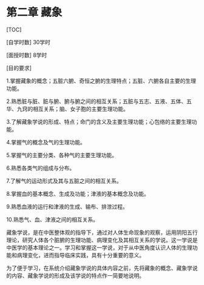 # 第二章  藏象

[TOC]

[自学时数] 30学时

[面授时数] 8学时

[目的要求] 

1.掌握藏象的概念；五脏六腑、奇恒之腑的生理特点；五脏、六腑各自主要的生理功能。

2.熟悉脏与脏、脏与腑、腑与腑之间的相互关系；五脏与五志、五液、五体、五华、九窍的相互关系；脑、女子胞的主要生理功能。

3.了解藏象学说的形成、特点；命门的含义及主要生理功能；心包络的主要生理功能。

4.掌握气的概念及气的生理功能。

5.掌握气的主要分类、各种气的主要生理功能。

6.熟悉各类气的组成与分布。

7.了解气的运动形式及其与五脏之间的相互关系。

8.掌握血的基本概念、生成及功能；津液的基本概念及功能。

9.熟悉血液的运行和津液的生成、输布、排泄过程。

10.熟悉气、血、津液之间的相互关系。

藏象学说，是在中医整体观的指导下，通过对人体生命现象的观察，运用阴阳五行理论，研究人体各个脏腑的生理功能、病理变化及其相互关系的学说。这一学说是中医学的基本理论之一。学习和掌握这一学说，对于从中医角度认识人体的生理功能和病理变化，进而指导临床实践，具有十分重要的意义。

为了便于学习，在系统介绍藏象学说的具体内容之前，先将藏象的概念、藏象学说的内容、藏象学说的形成及该学说的特点作一简要地说明。
